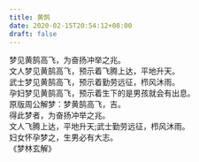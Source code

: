 ```yaml
---
title: 黄鹄
date: 2020-02-15T20:54:12+08:00
draft: false
---
```


梦见黄鹄高飞，为奋扬冲举之兆。<br>
文人梦见黄鹄高飞，预示着飞腾上达，平地升天。<br>
武士梦见黄鹄高飞，预示着勤劳远征，栉风沐雨。<br>
孕妇梦见黄鹄高飞，预示着生下的是男孩就会有出息。<br>
原版周公解梦：梦黄鹄高飞，吉。<br>
得此梦者，为奋扬冲举之兆。<br>
文人飞腾上达，平地升天;武士勤劳远征，栉风沐雨。<br>
妇女怀孕梦之，生男必有大志。<br>
《梦林玄解》